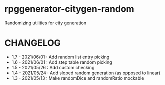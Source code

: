 # rpggenerator-citygen-random
Randomizing utilities for city generation


# CHANGELOG
- 1.7 - 2021/06/01 : Add random list entry picking
- 1.6 - 2021/06/01 : Add step table random picking
- 1.5 - 2021/05/26 : Add custom checking
- 1.4 - 2021/05/24 : Add sloped random generation (as opposed to linear)
- 1.3 - 2021/05/13 : Make randomDice and randomRatio mockable
